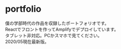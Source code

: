 # portfolio

僕の学部時代の作品を収録したポートフォリオです。  
Reactでフロントを作ってAmplifyでデプロイしています。  
タブレット非対応。PCかスマホで見てください。  
2020/05現在最新版。
